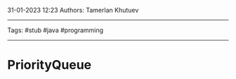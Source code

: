 31-01-2023
12:23
Authors: Tamerlan Khutuev
***
Tags: #stub #java #programming 
***
# PriorityQueue


